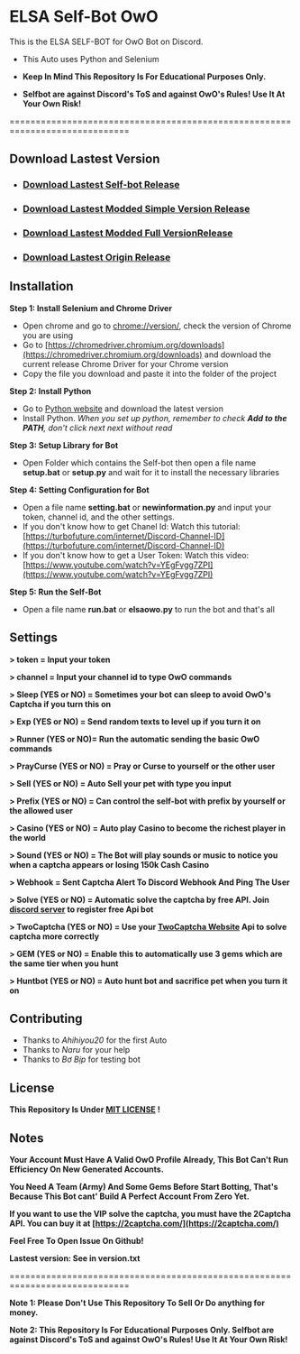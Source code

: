 # ELSA Self-Bot OwO

This is the ELSA SELF-BOT for OwO Bot on Discord.

* This Auto uses Python and Selenium



* **Keep In Mind This Repository Is For Educational Purposes Only.** 

* **Selfbot are against Discord's ToS and against OwO's Rules! Use It At Your Own Risk!**

=============================================================================


## Download Lastest Version
* ### [Download Lastest Self-bot Release](https://github.com/Frozen-Queen-Elsa/Elsa-SelfBot-OwO/releases)

* ### [Download Lastest Modded Simple Version Release](https://github.com/FrozenQueenElsa0903/Elsa-Owo-Selfbot-ver-Simple/releases)

* ### [Download Lastest Modded Full VersionRelease](https://github.com/FrozenQueenElsa0903/Elsa-Owo-Selfbot-ver-Full/releases)
* ### [Download Lastest Origin Release](https://github.com/ahihiyou20/discord-selfbot-owo-bot/release)

## Installation

**Step 1: Install Selenium and Chrome Driver**

* Open chrome and go to [chrome://version/](chrome://version), check the version of Chrome you are using
* Go to [https://chromedriver.chromium.org/downloads](https://chromedriver.chromium.org/downloads) and download the current release Chrome Driver for your Chrome version
* Copy the file you download and paste it into the folder of the project

**Step 2: Install Python**

* Go to [Python website](https://www.python.org/downloads/) and download the latest version
* Install Python. *When you set up python, remember to check **Add to the PATH**, don't click next next without read*

**Step 3: Setup Library for Bot**
* Open Folder which contains the Self-bot then open a file name **setup.bat** or **setup.py** and wait for it to install the necessary libraries

**Step 4: Setting Configuration for Bot**
* Open a file name **setting.bat** or **newinformation.py** and input your token, channel id, and the other settings.
* If you don't know how to get Chanel Id: Watch this tutorial: [https://turbofuture.com/internet/Discord-Channel-ID](https://turbofuture.com/internet/Discord-Channel-ID)
* If you don't know how to get a User Token: Watch this video: [https://www.youtube.com/watch?v=YEgFvgg7ZPI](https://www.youtube.com/watch?v=YEgFvgg7ZPI)

**Step 5: Run the Self-Bot**
* Open a file name **run.bat** or **elsaowo.py** to run the bot and that's all


## Settings 
**> token = Input your token**

**> channel = Input your channel id to type OwO commands**

**> Sleep (YES or NO) = Sometimes your bot can sleep to avoid OwO's Captcha if you turn this on**

**> Exp (YES or NO) = Send random texts to level up if you turn it on**

**> Runner (YES or NO)= Run the automatic sending the basic OwO commands**

**> PrayCurse (YES or NO) = Pray or Curse to yourself or the other user**

**> Sell (YES or NO) = Auto Sell your pet with type you input**

**> Prefix (YES or NO) = Can control the self-bot with prefix by yourself or the allowed user**

**> Casino (YES or NO) = Auto play Casino to become the richest player in the world**

**> Sound (YES or NO) = The Bot will play sounds or music to notice you when a captcha appears or losing 150k Cash Casino**

**> Webhook = Sent Captcha Alert To Discord Webhook And Ping The User**

**> Solve (YES or NO) = Automatic solve the captcha by free API. Join [discord server](https://dsc.gg/serverafs) to register free Api bot**

**> TwoCaptcha (YES or NO) = Use your [TwoCaptcha Website](https://2captcha.com/) Api to solve captcha more correctly**

**> GEM (YES or NO) = Enable this to automatically use 3 gems which are the same tier when you hunt**

**> Huntbot (YES or NO) = Auto hunt bot and sacrifice pet when you turn it on**


## Contributing

* Thanks to *Ahihiyou20* for the first Auto
* Thanks to *Naru* for your help
* Thanks to *Bơ Bịp* for testing bot 

## License
**This Repository Is Under [MIT LICENSE](https://choosealicense.com/licenses/mit/) !**

## Notes
**Your Account Must Have A Valid OwO Profile Already, This Bot Can't Run Efficiency On New Generated Accounts.**

**You Need A Team (Army) And Some Gems Before Start Botting, That's Because This Bot cant' Build A Perfect Account From Zero Yet.**

**If you want to use the VIP solve the captcha, you must have the 2Captcha API. You can buy it at [https://2captcha.com/](https://2captcha.com/)**

**Feel Free To Open Issue On Github!**

**Lastest version: See in version.txt**

=============================================================================

**Note 1: Please Don't Use This Repository To Sell Or Do anything for money.**

**Note 2: This Repository Is For Educational Purposes Only. Selfbot are against Discord's ToS and against OwO's Rules! Use It At Your Own Risk!**

